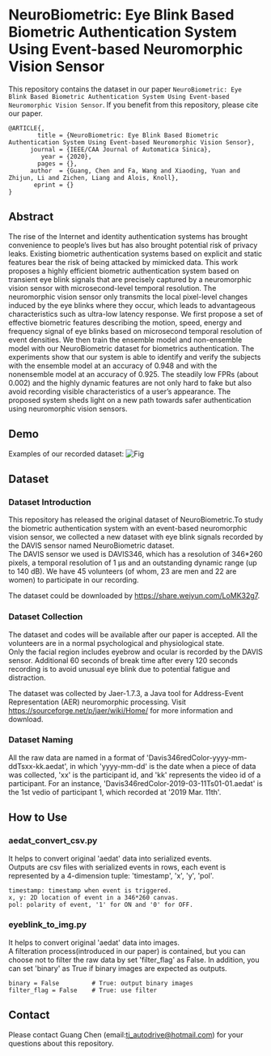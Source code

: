 # NeuroBiometric: Eye Blink Based Biometric Authentication System Using Event-based Neuromorphic Vision Sensor
This repository contains the dataset in our paper `NeuroBiometric: Eye Blink Based Biometric Authentication System Using Event-based Neuromorphic Vision Sensor`. If you benefit from this repository, please cite our paper.
```
@ARTICLE{,
        title = {NeuroBiometric: Eye Blink Based Biometric Authentication System Using Event-based Neuromorphic Vision Sensor},
      journal = {IEEE/CAA Journal of Automatica Sinica},
         year = {2020},
        pages = {},
      author  = {Guang, Chen and Fa, Wang and Xiaoding, Yuan and Zhijun, Li and Zichen, Liang and Alois, Knoll}, 
       eprint = {} 
}
```
## Abstract
The rise of the Internet and identity authentication systems has brought convenience to people’s lives but has also brought potential risk of privacy leaks. Existing biometric authentication systems based on explicit and static features bear the risk of being attacked by mimicked data. This work proposes a highly efficient biometric authentication system based on transient eye blink signals that are precisely captured by a neuromorphic vision sensor with microsecond-level temporal resolution. The neuromorphic vision sensor only transmits the local pixel-level changes induced by the eye blinks where they occur, which leads to advantageous characteristics such as ultra-low latency response. We first propose a set of effective biometric features describing the motion, speed, energy and frequency signal of eye blinks based on microsecond temporal resolution of event densities. We then train the ensemble model and non-ensemble model with our NeuroBiometric dataset for biometrics authentication. The experiments show that our system is able to identify and verify the subjects with the ensemble model at an accuracy of 0.948 and with the nonensemble model at an accuracy of 0.925. The steadily low FPRs (about 0.002) and the highly dynamic features are not only hard to fake but also avoid recording visible characteristics of a user’s appearance. The proposed system sheds light on a new path towards safer authentication using neuromorphic vision sensors.
## Demo
Examples of our recorded dataset:
![Fig](https://github.com/tjtum-chenlab/NeuroBiometrics/blob/master/figs/data_series.png)

## Dataset
### Dataset Introduction
This repository has released the original dataset of NeuroBiometric.To study the biometric authentication system with an event-based neuromorphic vision sensor, we collected a new dataset with eye blink signals recorded by the DAVIS sensor named NeuroBiometric dataset.   
The DAVIS sensor we used is DAVIS346, which has a resolution of 346*260 pixels, a temporal resolution of 1 μs and an outstanding dynamic range (up to 140 dB). We have 45 volunteers (of whom, 23 are men and 22 are women) to participate in our recording.  

The dataset could be downloaded by https://share.weiyun.com/LoMK32g7.

### Dataset Collection
The dataset and codes will be available after our paper is accepted.
All the volunteers are in a normal psychological and physiological state.   
Only the facial region includes eyebrow and ocular is recorded by the DAVIS sensor. Additional 60 seconds of break time after every 120 seconds recording is to avoid unusual eye blink due to potential fatigue and distraction.  

The dataset was collected by Jaer-1.7.3, a Java tool for Address-Event Representation (AER) neuromorphic processing. Visit https://sourceforge.net/p/jaer/wiki/Home/ for more information and download.

### Dataset Naming
All the raw data are named in a format of 'Davis346redColor-yyyy-mm-ddTsxx-kk.aedat', in which 'yyyy-mm-dd' is the date when a piece of data was collected, 'xx' is the participant id, and 'kk' represents the video id of a participant. For an instance, 'Davis346redColor-2019-03-11Ts01-01.aedat' is the 1st vedio of participant 1, which recorded at '2019 Mar. 11th'.

## How to Use
### aedat_convert_csv.py
It helps to convert original 'aedat' data into serialized events.  
Outputs are csv files with serialized events in rows, each event is represented by a 4-dimension tuple: 'timestamp', 'x', 'y', 'pol'.
```
timestamp: timestamp when event is triggered.  
x, y: 2D location of event in a 346*260 canvas.  
pol: polarity of event, '1' for ON and '0' for OFF.  
```

### eyeblink_to_img.py
It helps to convert original 'aedat' data into images.  
A filteration process(introduced in our paper) is contained, but you can choose not to filter the raw data by set 'filter_flag' as False.
In addition, you can set 'binary' as True if binary images are expected as outputs.
```
binary = False         # True: output binary images
filter_flag = False    # True: use filter
```


## Contact 
Please contact Guang Chen (email:tj_autodrive@hotmail.com) for your questions about this repository.

